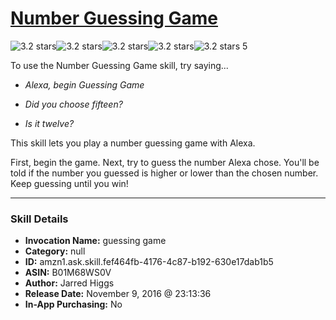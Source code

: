 # [Number Guessing Game](http://alexa.amazon.com/#skills/amzn1.ask.skill.fef464fb-4176-4c87-b192-630e17dab1b5)
![3.2 stars](../../images/ic_star_black_18dp_1x.png)![3.2 stars](../../images/ic_star_black_18dp_1x.png)![3.2 stars](../../images/ic_star_black_18dp_1x.png)![3.2 stars](../../images/ic_star_half_black_18dp_1x.png)![3.2 stars](../../images/ic_star_border_black_18dp_1x.png) 5

To use the Number Guessing Game skill, try saying...

* *Alexa, begin Guessing Game*

* *Did you choose fifteen?*

* *Is it twelve?*

This skill lets you play a number guessing game with Alexa.

First, begin the game. Next, try to guess the number Alexa chose. You'll be told if the number you guessed is higher or lower than the chosen number. Keep guessing until you win!

***

### Skill Details

* **Invocation Name:** guessing game
* **Category:** null
* **ID:** amzn1.ask.skill.fef464fb-4176-4c87-b192-630e17dab1b5
* **ASIN:** B01M68WS0V
* **Author:** Jarred Higgs
* **Release Date:** November 9, 2016 @ 23:13:36
* **In-App Purchasing:** No
